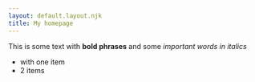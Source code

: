 ```yaml
---
layout: default.layout.njk
title: My homepage
---
```


This is some text with **bold phrases** and some _important words in italics_

- with one item
- 2 items
